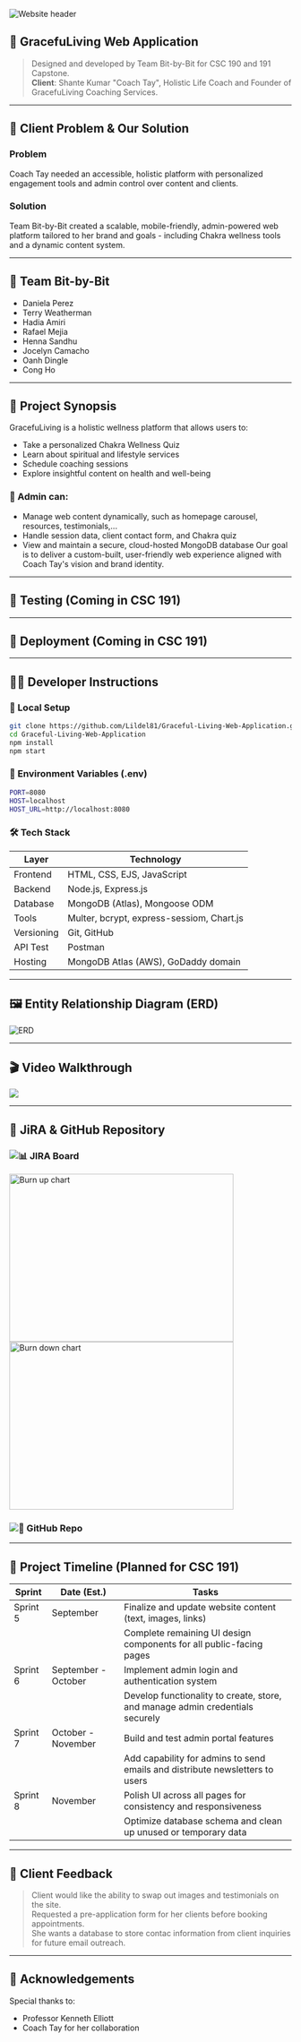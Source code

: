 ![Website header](web-header.png)
## 🌿 GracefuLiving Web Application
> Designed and developed by Team Bit-by-Bit for CSC 190 and 191 Capstone.<br>
> **Client**: Shante Kumar "Coach Tay", Holistic Life Coach and Founder of GracefuLiving Coaching Services.<br>

---
## 🧠 Client Problem & Our Solution
### Problem
Coach Tay needed an accessible, holistic platform with personalized engagement tools and admin control over content and clients.

### Solution
Team Bit-by-Bit created a scalable, mobile-friendly, admin-powered web platform tailored to her brand and goals - including Chakra wellness tools and a dynamic content system.

---
## 🙌  Team Bit-by-Bit
- Daniela Perez
- Terry Weatherman
- Hadia Amiri
- Rafael Mejia
- Henna Sandhu
- Jocelyn Camacho
- Oanh Dingle
- Cong Ho
---
## 🔮 Project Synopsis

GracefuLiving is a holistic wellness platform that allows users to:
- Take a personalized Chakra Wellness Quiz
- Learn about spiritual and lifestyle services
- Schedule coaching sessions
- Explore insightful content on health and well-being

### 🌟 Admin can:
- Manage web content dynamically, such as homepage carousel, resources, testimonials,...
- Handle session data, client contact form, and Chakra quiz
- View and maintain a secure, cloud-hosted MongoDB database
Our goal is to deliver a custom-built, user-friendly web experience aligned with Coach Tay's vision and brand identity.

---

## 🧪 Testing (Coming in CSC 191)

---

## 🚀 Deployment (Coming in CSC 191)

---

## 👩‍💻 Developer Instructions

### 🔧 Local Setup
```bash
git clone https://github.com/Lildel81/Graceful-Living-Web-Application.git
cd Graceful-Living-Web-Application
npm install
npm start
```
### 💾 Environment Variables (.env)
```bash
PORT=8080
HOST=localhost
HOST_URL=http://localhost:8080
```
### 🛠 Tech Stack
|   Layer     | Technology                                |
|-------------|-------------------------------------------|
| Frontend    | HTML, CSS, EJS, JavaScript                |
| Backend     | Node.js, Express.js                       |
| Database    | MongoDB (Atlas), Mongoose ODM             |
| Tools       | Multer, bcrypt, express-sessiom, Chart.js |
| Versioning  | Git, GitHub                               |
| API Test    | Postman                                   |
| Hosting     | MongoDB Atlas (AWS), GoDaddy domain       |

---

## 🖼️ Entity Relationship Diagram (ERD)
![ERD](ERD.png)

---

## 🎬 Video Walkthrough
<div>
    <a href="https://www.loom.com/share/caf5ede3d3c948f5a08439d4036e2e73">
    </a>
    <a href="https://www.loom.com/share/caf5ede3d3c948f5a08439d4036e2e73">
      <img style="max-width:300px;" src="https://cdn.loom.com/sessions/thumbnails/caf5ede3d3c948f5a08439d4036e2e73-289ad99384b34766-full-play.gif">
    </a>
</div>

---
## 🔗 JiRA & GitHub Repository
### ![📊 JIRA Board](https://bit-by-bit-csc190-191.atlassian.net/jira/software/c/projects/GLWA/boards/2)
<img src="Burnup-chart.png" alt="Burn up chart" width="400" height="300">
<img src="Burndown-chart.png" alt="Burn down chart" width="400" height="300">

### ![🐙 GitHub Repo](https://github.com/Lildel81/Graceful-Living-Web-Application)

---

## 📅  Project Timeline (Planned for CSC 191)

| Sprint | Date (Est.) | Tasks |
|--------|-------------|-------|
| Sprint 5 | September | Finalize and update website content (text, images, links) |
| | |Complete remaining UI design components for all public-facing pages |
| Sprint 6 | September - October | Implement admin login and authentication system|
| | |Develop functionality to create, store, and manage admin credentials securely |
| Sprint 7 | October - November | Build and test admin portal features|
| | |Add capability for admins to send emails and distribute newsletters to users|
| Sprint 8 | November | Polish UI across all pages for consistency and responsiveness| 
| | |Optimize database schema and clean up unused or temporary data|

---
## 💬  Client Feedback
> Client would like the ability to swap out images and testimonials on the site.<br>
> Requested a pre-application form for her clients before booking appointments.<br>
> She wants a database to store contac information from client inquiries for future email outreach.<br>

---
## 🙏 Acknowledgements
Special thanks to:
- Professor Kenneth Elliott
- Coach Tay for her collaboration











